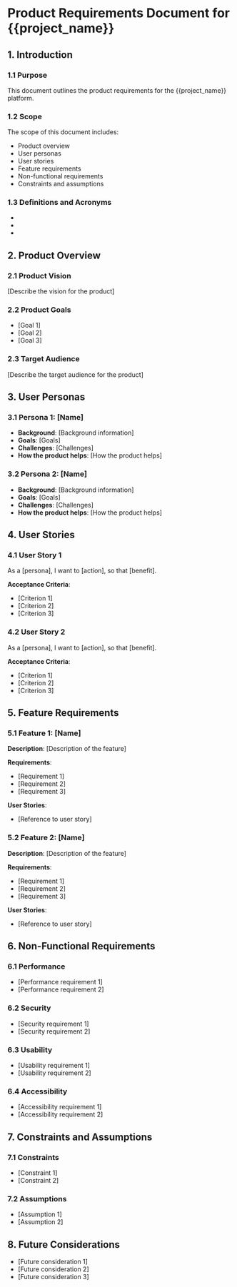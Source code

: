 # Product Requirements Document for {{project_name}}

## 1. Introduction

### 1.1 Purpose

This document outlines the product requirements for the {{project_name}} platform.

### 1.2 Scope

The scope of this document includes:
- Product overview
- User personas
- User stories
- Feature requirements
- Non-functional requirements
- Constraints and assumptions

### 1.3 Definitions and Acronyms

- [Definition 1]: [Explanation]
- [Definition 2]: [Explanation]
- [Definition 3]: [Explanation]

## 2. Product Overview

### 2.1 Product Vision

[Describe the vision for the product]

### 2.2 Product Goals

- [Goal 1]
- [Goal 2]
- [Goal 3]

### 2.3 Target Audience

[Describe the target audience for the product]

## 3. User Personas

### 3.1 Persona 1: [Name]

- **Background**: [Background information]
- **Goals**: [Goals]
- **Challenges**: [Challenges]
- **How the product helps**: [How the product helps]

### 3.2 Persona 2: [Name]

- **Background**: [Background information]
- **Goals**: [Goals]
- **Challenges**: [Challenges]
- **How the product helps**: [How the product helps]

## 4. User Stories

### 4.1 User Story 1

As a [persona], I want to [action], so that [benefit].

**Acceptance Criteria**:
- [Criterion 1]
- [Criterion 2]
- [Criterion 3]

### 4.2 User Story 2

As a [persona], I want to [action], so that [benefit].

**Acceptance Criteria**:
- [Criterion 1]
- [Criterion 2]
- [Criterion 3]

## 5. Feature Requirements

### 5.1 Feature 1: [Name]

**Description**: [Description of the feature]

**Requirements**:
- [Requirement 1]
- [Requirement 2]
- [Requirement 3]

**User Stories**:
- [Reference to user story]

### 5.2 Feature 2: [Name]

**Description**: [Description of the feature]

**Requirements**:
- [Requirement 1]
- [Requirement 2]
- [Requirement 3]

**User Stories**:
- [Reference to user story]

## 6. Non-Functional Requirements

### 6.1 Performance

- [Performance requirement 1]
- [Performance requirement 2]

### 6.2 Security

- [Security requirement 1]
- [Security requirement 2]

### 6.3 Usability

- [Usability requirement 1]
- [Usability requirement 2]

### 6.4 Accessibility

- [Accessibility requirement 1]
- [Accessibility requirement 2]

## 7. Constraints and Assumptions

### 7.1 Constraints

- [Constraint 1]
- [Constraint 2]

### 7.2 Assumptions

- [Assumption 1]
- [Assumption 2]

## 8. Future Considerations

- [Future consideration 1]
- [Future consideration 2]
- [Future consideration 3]